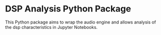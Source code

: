 # DSP Analysis Python Package

This Python package aims to wrap the audio engine
and allows analysis of the dsp characteristics
in Jupyter Notebooks.